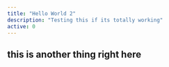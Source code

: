 ```yaml
---
title: "Hello World 2"
description: "Testing this if its totally working"
active: 0
---
```


## this is another thing right here
